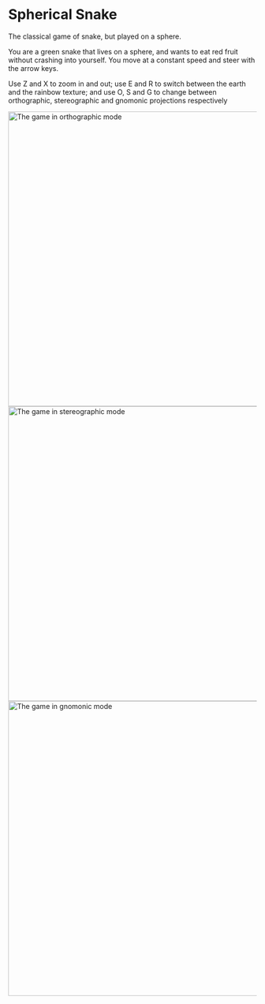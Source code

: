 # Spherical Snake 
The classical game of snake, but played on a sphere.

You are a green snake that lives on a sphere, and wants to eat red fruit without crashing into yourself. You move at a constant speed and steer with the arrow keys.

Use Z and X to zoom in and out; use E and R to switch between the earth and the rainbow texture; and use O, S and G to change between orthographic, stereographic and gnomonic projections respectively

<img width="598" alt="The game in orthographic mode" src="https://user-images.githubusercontent.com/14027603/179768425-8b0d3b1c-3be3-4479-bab0-bf7931be5490.png">
<img width="598" alt="The game in stereographic mode" src="https://user-images.githubusercontent.com/14027603/179768429-bd11e530-5532-4a26-81c0-c679d8545dbd.png">
<img width="598" alt="The game in gnomonic mode" src="https://user-images.githubusercontent.com/14027603/179768432-1054f408-6ef5-42ac-b117-0abe3b4f84ea.png">


